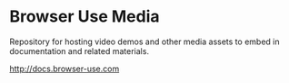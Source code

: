 # Browser Use Media

Repository for hosting video demos and other media assets to embed in documentation and related materials.

http://docs.browser-use.com